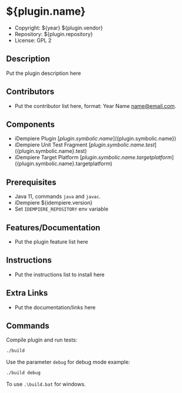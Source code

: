 # ${plugin.name}

- Copyright: ${year} ${plugin.vendor}
- Repository: ${plugin.repository}
- License: GPL 2

## Description

Put the plugin description here

## Contributors

- Put the contributor list here, format: Year Name <name@email.com>.

## Components

- iDempiere Plugin [${plugin.symbolic.name}](${plugin.symbolic.name})
- iDempiere Unit Test Fragment [${plugin.symbolic.name}.test](${plugin.symbolic.name}.test)
- iDempiere Target Platform [${plugin.symbolic.name}.targetplatform](${plugin.symbolic.name}.targetplatform)

## Prerequisites

- Java 11, commands `java` and `javac`.
- iDempiere ${idempiere.version}
- Set `IDEMPIERE_REPOSITORY` env variable

## Features/Documentation

- Put the plugin feature list here

## Instructions

- Put the instructions list to install here

## Extra Links

- Put the documentation/links here

## Commands

Compile plugin and run tests:

```bash
./build
```

Use the parameter `debug` for debug mode example:

```bash
./build debug
```

To use `.\build.bat` for windows.
